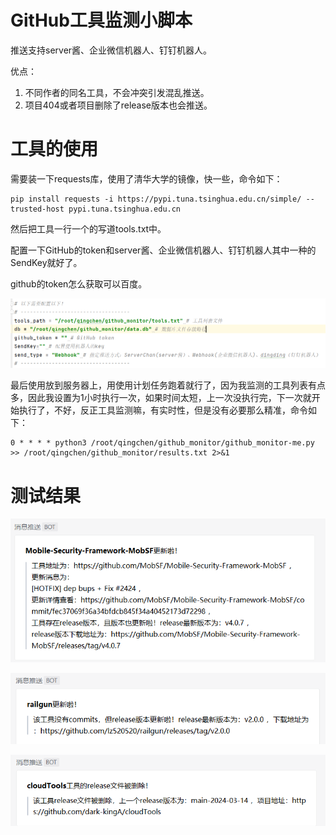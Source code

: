 # GitHub工具监测小脚本

推送支持server酱、企业微信机器人、钉钉机器人。

优点：

1. 不同作者的同名工具，不会冲突引发混乱推送。
2. 项目404或者项目删除了release版本也会推送。

# 工具的使用

需要装一下requests库，使用了清华大学的镜像，快一些，命令如下：

```
pip install requests -i https://pypi.tuna.tsinghua.edu.cn/simple/ --trusted-host pypi.tuna.tsinghua.edu.cn
```

然后把工具一行一个的写道tools.txt中。

配置一下GitHub的token和server酱、企业微信机器人、钉钉机器人其中一种的SendKey就好了。

github的token怎么获取可以百度。

![1728456791758](images/1728456791758.png)

最后使用放到服务器上，用使用计划任务跑着就行了，因为我监测的工具列表有点多，因此我设置为1小时执行一次，如果时间太短，上一次没执行完，下一次就开始执行了，不好，反正工具监测嘛，有实时性，但是没有必要那么精准，命令如下：

```
0 * * * * python3 /root/qingchen/github_monitor/github_monitor-me.py >> /root/qingchen/github_monitor/results.txt 2>&1
```

# 测试结果

![1728456968646](images/1728456968646.png)

![1728456937584](images/1728456937584.png)

![1728456982290](images/1728456982290.png)
